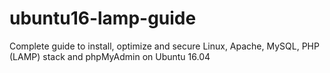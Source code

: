 # ubuntu16-lamp-guide
Complete guide to install, optimize and secure Linux, Apache, MySQL, PHP (LAMP) stack and phpMyAdmin on Ubuntu 16.04
